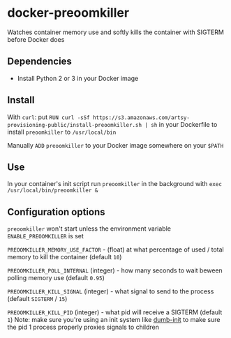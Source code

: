 # docker-preoomkiller
Watches container memory use and softly kills the container with SIGTERM before Docker does

## Dependencies

- Install Python 2 or 3 in your Docker image

## Install

With `curl`: put `RUN curl -sSf https://s3.amazonaws.com/artsy-provisioning-public/install-preoomkiller.sh | sh` in your Dockerfile to install `preoomkiller` to `/usr/local/bin`

Manually `ADD` `preoomkiller` to your Docker image somewhere on your `$PATH`

## Use

In your container's init script run `preoomkiller` in the background with `exec /usr/local/bin/preoomkiller &`

## Configuration options

`preoomkiller` won't start unless the environment variable `ENABLE_PREOOMKILLER` is set

`PREOOMKILLER_MEMORY_USE_FACTOR` - (float) at what percentage of used / total memory to kill the container (default `10`)

`PREOOMKILLER_POLL_INTERNAL` (integer) - how many seconds to wait beween polling memory use (default `0.95`)

`PREOOMKILLER_KILL_SIGNAL` (integer) - what signal to send to the process (default `SIGTERM` / `15`)

`PREOOMKILLER_KILL_PID` (integer) - what pid will receive a SIGTERM (default `1`) Note: make sure you're using an init system like [dumb-init](https://github.com/Yelp/dumb-init) to make sure the pid 1 process properly proxies signals to children
